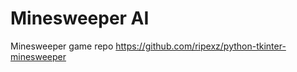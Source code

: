 Minesweeper AI
===========================

Minesweeper game repo https://github.com/ripexz/python-tkinter-minesweeper
